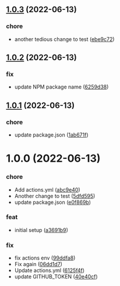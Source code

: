 ## [1.0.3](https://github.com/rom-dos/semantic-release-test/compare/v1.0.2...v1.0.3) (2022-06-13)


### chore

* another tedious change to test ([ebe9c72](https://github.com/rom-dos/semantic-release-test/commit/ebe9c72d8bd31a22c545882c793db744db49fa51))

## [1.0.2](https://github.com/rom-dos/semantic-release-test/compare/v1.0.1...v1.0.2) (2022-06-13)


### fix

* update NPM package name ([6259d38](https://github.com/rom-dos/semantic-release-test/commit/6259d38d3410cc353f2da9c19f3886e553dba156))

## [1.0.1](https://github.com/rom-dos/semantic-release-test/compare/v1.0.0...v1.0.1) (2022-06-13)


### chore

* update package.json ([1ab671f](https://github.com/rom-dos/semantic-release-test/commit/1ab671fcf197d6a433e9e7a0262453c2758196b5))

# 1.0.0 (2022-06-13)


### chore

* Add actions.yml ([abc9e40](https://github.com/rom-dos/semantic-release-test/commit/abc9e408aef60b05d9f76e4eaf3cb2489c4e7c98))
* Another change to test ([5dfd595](https://github.com/rom-dos/semantic-release-test/commit/5dfd5958ed3128c50f3565b419e1583c931cf230))
* update package.json ([e0f869b](https://github.com/rom-dos/semantic-release-test/commit/e0f869b8f1fa30f21da1b7b608c9009da5edf79d))


### feat

* initial setup ([a3691b9](https://github.com/rom-dos/semantic-release-test/commit/a3691b98a390819d275c032a90ce8fb0113ccd75))


### fix

* fix actions env ([99ddfa8](https://github.com/rom-dos/semantic-release-test/commit/99ddfa89ba7d915060db29bb771e887fe92bf400))
* Fix again ([06dd1d7](https://github.com/rom-dos/semantic-release-test/commit/06dd1d7f1e2b37b25c334ce77561bcb53b322dd0))
* Update actions.yml ([6125f4f](https://github.com/rom-dos/semantic-release-test/commit/6125f4f4011b7dbf942259b2dd2ebc44f5942ee9))
* update GITHUB_TOKEN ([40e40cf](https://github.com/rom-dos/semantic-release-test/commit/40e40cf068680963be99d353c67e5d150df81814))
